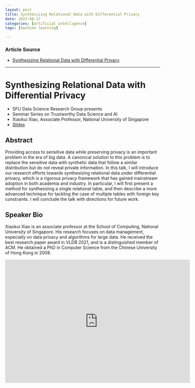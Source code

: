```yaml
---
layout: post
title: Synthesizing Relational Data with Differential Privacy
date: 2023-08-17
categories: [artificial intelligence]
tags: [machine learning]

---
```


### Article Source

* [Synthesizing Relational Data with Differential Privacy](https://www.youtube.com/watch?v=eEm6ruRwmjI)

---

# Synthesizing Relational Data with Differential Privacy

* SFU Data Science Research Group presents
* Seminar Series on Trustworthy Data Science and AI
* Xiaokui Xiao, Associate Professor, National University of Singapore
* [Slides](https://data.cs.sfu.ca/maMZ/slides.pdf)


## Abstract

Providing access to sensitive data while preserving privacy is an important problem in the era of big data. A canonical solution to this problem is to replace the sensitive data with synthetic data that follow a similar distribution but do not reveal private information. In this talk, I will introduce our research efforts towards synthesizing relational data under differential privacy, which is a rigorous privacy framework that has gained mainstream adoption in both academia and industry. In particular, I will first present a method for synthesizing a single relational table, and then describe a more advanced technique for tackling the case of multiple tables with foreign key constraints. I will conclude the talk with directions for future work.

## Speaker Bio 

Xiaokui Xiao is an associate professor at the School of Computing, National University of Singapore. His research focuses on data management, especially on data privacy and algorithms for large data. He received the best research paper award in VLDB 2021, and is a distinguished member of ACM. He obtained a PhD in Computer Science from the Chinese University of Hong Kong in 2008.

<iframe width="600" height="400" src="https://www.youtube.com/embed/eEm6ruRwmjI" title="YouTube video player" frameborder="0" allow="accelerometer; autoplay; clipboard-write; encrypted-media; gyroscope; picture-in-picture; web-share" allowfullscreen></iframe>